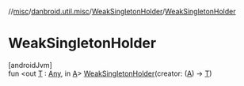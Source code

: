//[misc](../../../index.md)/[danbroid.util.misc](../index.md)/[WeakSingletonHolder](index.md)/[WeakSingletonHolder](-weak-singleton-holder.md)

# WeakSingletonHolder

[androidJvm]\
fun &lt;out [T](index.md) : [Any](https://kotlinlang.org/api/latest/jvm/stdlib/kotlin/-any/index.html), in [A](index.md)&gt; [WeakSingletonHolder](-weak-singleton-holder.md)(creator: ([A](index.md)) -&gt; [T](index.md))
